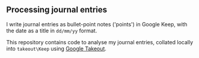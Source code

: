 ## Processing journal entries

I write journal entries as bullet-point notes ('points') in Google Keep, with the date as a title in `dd/mm/yy` format.

This repository contains code to analyse my journal entries, collated locally into `takeout\Keep` using [Google Takeout](https://takeout.google.com/settings/takeout).
